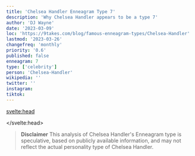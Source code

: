```yaml
---
title: 'Chelsea Handler Enneagram Type 7'
description: 'Why Chelsea Handler appears to be a type 7'
author: 'DJ Wayne'
date: '2023-03-09'
loc: 'https://9takes.com/blog/famous-enneagram-types/Chelsea-Handler'
lastmod: '2023-03-26'
changefreq: 'monthly'
priority: '0.6'
published: false
enneagram: 7
type: ['celebrity']
person: 'Chelsea-Handler'
wikipedia: ''
twitter: ''
instagram:
tiktok:
---
```


<svelte:head>

</svelte:head>

<!-- <script>
	import  PopCard  from "$lib/components/atoms/PopCard.svelte";
</script>
<div
	style="display: flex;
    justify-content: center;
    margin: 1rem 0;
	"
>
	<PopCard
		image={`/types/6s/${'Chelsea-Handler'}.webp`}
		showIcon={false}
		enneagramType=""
		displayText="Chelsea Handler"
		subtext=""
	/>
</div> -->

> **Disclaimer** This analysis of Chelsea Handler's Enneagram type is speculative, based on publicly available information, and may not reflect the actual personality type of Chelsea Handler.
